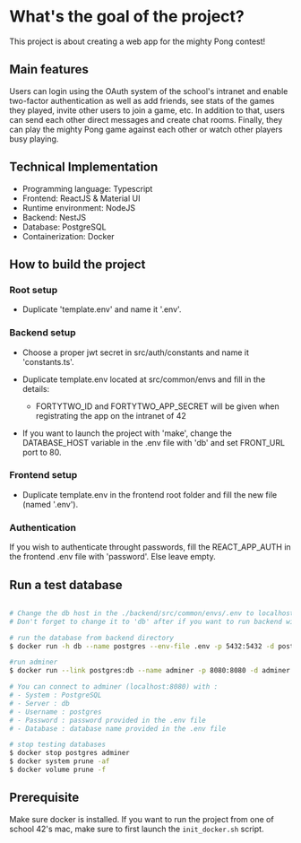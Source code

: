 # What's the goal of the project?
This project is about creating a web app for the mighty Pong contest!

## Main features
Users can login using the OAuth system of the school's intranet and enable two-factor authentication as well as add friends, see stats of the games they played, invite other users to join a game, etc.
In addition to that, users can send each other direct messages and create chat rooms.
Finally, they can play the mighty Pong game against each other or watch other players busy playing.

## Technical Implementation
- Programming language: Typescript
- Frontend: ReactJS & Material UI
- Runtime environment: NodeJS
- Backend: NestJS
- Database: PostgreSQL
- Containerization: Docker

## How to build the project

### Root setup

- Duplicate 'template.env' and name it '.env'.

###  Backend setup

- Choose a proper jwt secret in src/auth/constants and name it 'constants.ts'.

- Duplicate template.env located at src/common/envs and fill in the details:
	- FORTYTWO_ID and FORTYTWO_APP_SECRET will be given when registrating the app on the intranet of 42
	
- If you want to launch the project with 'make', change the DATABASE_HOST variable in the .env file with 'db' and set FRONT_URL port to 80.

### Frontend setup

- Duplicate template.env in the frontend root folder and fill the new file (named '.env').

### Authentication

If you wish to authenticate throught passwords, fill the REACT_APP_AUTH in the frontend .env file with 'password'. Else leave empty.

## Run a test database

```bash

# Change the db host in the ./backend/src/common/envs/.env to localhost
# Don't forget to change it to 'db' after if you want to run backend with docker.

# run the database from backend directory
$ docker run -h db --name postgres --env-file .env -p 5432:5432 -d postgres

#run adminer
$ docker run --link postgres:db --name adminer -p 8080:8080 -d adminer

# You can connect to adminer (localhost:8080) with :
# - System : PostgreSQL
# - Server : db
# - Username : postgres
# - Password : password provided in the .env file
# - Database : database name provided in the .env file

# stop testing databases
$ docker stop postgres adminer
$ docker system prune -af
$ docker volume prune -f

```

## Prerequisite

Make sure docker is installed.
If you want to run the project from one of school 42's mac, make sure to first launch the `init_docker.sh` script.
